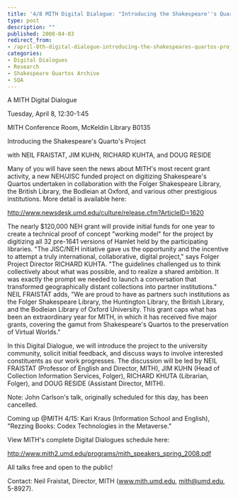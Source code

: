 ```yaml
---
title: '4/8 MITH Digital Dialogue: "Introducing the Shakespeare''s Quartos Project"'
type: post
description: ""
published: 2008-04-03
redirect_from: 
- /april-8th-digital-dialogue-introducing-the-shakespeares-quartos-project/
categories:
- Digital Dialogues
- Research
- Shakespeare Quartos Archive
- SQA
---
```

A MITH Digital Dialogue

Tuesday, April 8, 12:30-1:45

MITH Conference Room, McKeldin Library B0135

Introducing the Shakespeare's Quarto's Project

with NEIL FRAISTAT, JIM KUHN, RICHARD KUHTA, and DOUG RESIDE

Many of you will have seen the news about MITH's most recent grant activity, a new NEH/JISC funded project on digitizing Shakespeare's Quartos undertaken in collaboration with the Folger Shakespeare Library, the British Library, the Bodleian at Oxford, and various other prestigious institutions. More detail is available here:

http://www.newsdesk.umd.edu/culture/release.cfm?ArticleID=1620

The nearly \$120,000 NEH grant will provide initial funds for one year to create a technical proof of concept "working model" for the project by digitizing all 32 pre-1641 versions of Hamlet held by the participating libraries. "The JISC/NEH initiative gave us the opportunity and the incentive to attempt a truly international, collaborative, digital project," says Folger Project Director RICHARD KUHTA. "The guidelines challenged us to think collectively about what was possible, and to realize a shared ambition. It was exactly the prompt we needed to launch a conversation that transformed geographically distant collections into partner institutions." NEIL FRAISTAT adds, "We are proud to have as partners such institutions as the Folger Shakespeare Library, the Huntington Library, the British Library, and the Bodleian Library of Oxford University. This grant caps what has been an extraordinary year for MITH, in which it has received five major grants, covering the gamut from Shakespeare's Quartos to the preservation of Virtual Worlds."

In this Digital Dialogue, we will introduce the project to the university community, solicit initial feedback, and discuss ways to involve interested constituents as our work progresses. The discussion will be led by NEIL FRAISTAT (Professor of English and Director, MITH), JIM KUHN (Head of Collection Information Services, Folger), RICHARD KHUTA (Librarian, Folger), and DOUG RESIDE (Assistant Director, MITH).

Note: John Carlson's talk, originally scheduled for this day, has been cancelled.

Coming up @MITH 4/15: Kari Kraus (Information School and English), "Rezzing Books: Codex Technologies in the Metaverse."

View MITH's complete Digital Dialogues schedule here:

http://www.mith2.umd.edu/programs/mith_speakers_spring_2008.pdf

All talks free and open to the public!

Contact: Neil Fraistat, Director, MITH (www.mith.umd.edu, mith@umd.edu, 5-8927).
